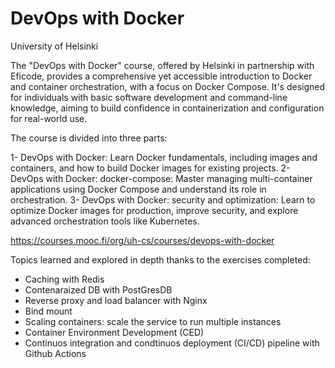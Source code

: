 # DevOps with Docker
University of Helsinki

The "DevOps with Docker" course, offered by Helsinki in partnership with Eficode, provides a comprehensive yet accessible introduction to Docker and container orchestration, with a focus on Docker Compose. It's designed for individuals with basic software development and command-line knowledge, aiming to build confidence in containerization and configuration for real-world use.

The course is divided into three parts:

1- DevOps with Docker: Learn Docker fundamentals, including images and containers, and how to build Docker images for existing projects.
2- DevOps with Docker: docker-compose: Master managing multi-container applications using Docker Compose and understand its role in orchestration.
3- DevOps with Docker: security and optimization: Learn to optimize Docker images for production, improve security, and explore advanced orchestration tools like Kubernetes.
    
https://courses.mooc.fi/org/uh-cs/courses/devops-with-docker

Topics learned and explored in depth thanks to the exercises completed:
- Caching with Redis
- Contenaraized DB with PostGresDB
- Reverse proxy and load balancer with Nginx
- Bind mount
- Scaling containers: scale the service to run multiple instances
- Container Environment Development (CED)
- Continuos integration and condtinuos deployment (CI/CD) pipeline with Github Actions